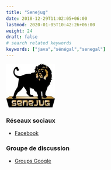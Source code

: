 ```yaml
---
title: "Senejug"
date: 2018-12-29T11:02:05+06:00
lastmod: 2020-01-05T10:42:26+06:00
weight: 24
draft: false
# search related keywords
keywords: ["java","sénégal","senegal"]
---
```


![Logo](logo.jpg "logo")

### Réseaux sociaux

- [Facebook](https://www.facebook.com/SenegalJUG/)

### Groupe de discussion

- [Groups Google](https://groups.google.com/g/senejug)